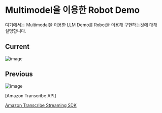 # Multimodel을 이용한 Robot Demo

여기에서는 Multimodal을 이용한 LLM Demo를 Robot을 이용해 구현하는것에 대해 설명합니다.

## Current
![image](https://github.com/kyopark2014/llm-demo-multimodal/assets/52392004/a10521dc-253d-4fce-b54c-e938849d26b0)

## Previous

![image](https://github.com/kyopark2014/llm-demo-multimodal/assets/52392004/e0a4148c-c153-47d2-bf48-d0301a08a5de)

[Amazon Transcribe API]

[Amazon Transcribe Streaming SDK](https://github.com/awslabs/amazon-transcribe-streaming-sdk)
